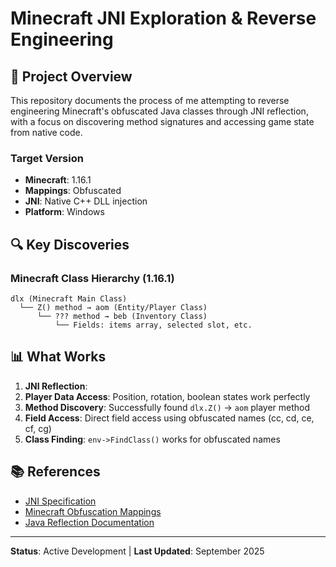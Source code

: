 # Minecraft JNI Exploration & Reverse Engineering

## 🎯 **Project Overview**

This repository documents the process of me attempting to reverse engineering Minecraft's obfuscated Java classes through JNI reflection, with a focus on discovering method signatures and accessing game state from native code.

### **Target Version**
- **Minecraft**: 1.16.1
- **Mappings**: Obfuscated
- **JNI**: Native C++ DLL injection
- **Platform**: Windows

## 🔍 **Key Discoveries**

### **Minecraft Class Hierarchy (1.16.1)**
```
dlx (Minecraft Main Class)
  └── Z() method → aom (Entity/Player Class)
      └── ??? method → beb (Inventory Class)
          └── Fields: items array, selected slot, etc.
```

## 📊 **What Works**
1. **JNI Reflection**: 
2. **Player Data Access**: Position, rotation, boolean states work perfectly
3. **Method Discovery**: Successfully found `dlx.Z()` → `aom` player method
4. **Field Access**: Direct field access using obfuscated names (cc, cd, ce, cf, cg)
5. **Class Finding**: `env->FindClass()` works for obfuscated names

## 📚 **References**

- [JNI Specification](https://docs.oracle.com/javase/8/docs/technotes/guides/jni/)
- [Minecraft Obfuscation Mappings](https://piston-data.mojang.com/v1/objects/ddf517a4f6750f4c15189de4e03246ae1f916cf5/client.txt)
- [Java Reflection Documentation](https://docs.oracle.com/javase/tutorial/reflect/)

---

**Status**: Active Development | **Last Updated**: September 2025
